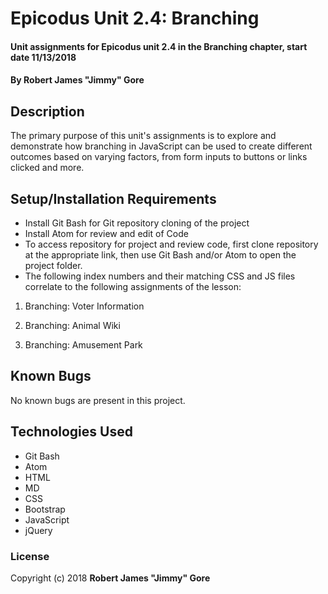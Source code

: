 # Epicodus Unit 2.4: Branching

#### Unit assignments for Epicodus unit 2.4 in the Branching chapter, start date 11/13/2018

#### By **Robert James "Jimmy" Gore**

## Description

The primary purpose of this unit's assignments is to explore and demonstrate how branching in JavaScript can be used to create different outcomes based on varying factors, from form inputs to buttons or links clicked and more.

## Setup/Installation Requirements

* Install Git Bash for Git repository cloning of the project
* Install Atom for review and edit of Code
* To access repository for project and review code, first clone repository at the appropriate link, then use Git Bash and/or Atom to open the project folder.
* The following index numbers and their matching CSS and JS files correlate to the following assignments of the lesson:

1. Branching: Voter Information

2. Branching: Animal Wiki

3. Branching: Amusement Park

## Known Bugs

No known bugs are present in this project.

## Technologies Used

* Git Bash
* Atom
* HTML
* MD
* CSS
* Bootstrap
* JavaScript
* jQuery

### License

Copyright (c) 2018 **Robert James "Jimmy" Gore**
